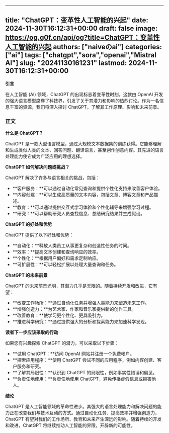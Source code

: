 
---
title: "ChatGPT：变革性人工智能的兴起"
date: 2024-11-30T16:12:31+00:00
draft: false
image: https://og.g0f.cn/api/og?title=ChatGPT：变革性人工智能的兴起
authors: ["naiveのai"]
categories: ["ai"]
tags: ["chatgpt","sora","openai","Mistral AI"]
slug: "20241130161231"
lastmod: 2024-11-30T16:12:31+00:00
---
**引言**

在人工智能 (AI) 领域，ChatGPT 的出现标志着变革性时刻。这款由 OpenAI 开发的强大语言模型席卷了科技界，引发了关于其潜力和影响的热烈讨论。作为一名信息丰富的资源，我们将深入探讨 ChatGPT，了解其工作原理、影响和未来前景。

### 正文

**什么是 ChatGPT？**

ChatGPT 是一款大型语言模型，通过大规模文本数据集的训练获得。它能够理解和生成类似人类的文本、回答问题、翻译语言，甚至创作创意内容。其先进的语言处理能力使它成为广泛应用的理想选择。

**ChatGPT 如何解决问题或挑战？**

ChatGPT 解决了许多与语言相关的挑战，包括：

- **客户服务：**可以通过自动化常见查询和提供个性化支持来改善客户体验。
- **内容创建：**可以生成高质量的文本内容，包括文章、博客文章和产品描述。
- **教育：**可以通过提供交互式学习体验和个性化辅导来增强学习过程。
- **研究：**可以帮助研究人员查找信息、总结研究结果并生成假设。

**ChatGPT 的好处和优势**

ChatGPT 提供了以下好处和优势：

- **自动化：**释放人类员工从事更复杂和创造性任务的时间。
- **效率：**提高文本创建和查询响应的效率。
- **个性化：**根据用户偏好和需求定制响应。
- **可扩展性：**可以轻松扩展以处理大量查询和任务。

**ChatGPT 的未来前景**

ChatGPT 的未来前景光明，其潜力几乎是无限的。随着持续开发和改进，它有望：

- **改变工作场所：**通过自动化任务并增强人类能力来塑造未来工作。
- **增强创造力：**为艺术家、作家和音乐家提供新的创作工具。
- **改善教育：**使学习更个性化、更具吸引力。
- **推进科学研究：**通过提供强大的分析和探索能力来加速科学发现。

**读者下一步应该采取的行动**

如果您有兴趣探索 ChatGPT 的潜力，可以采取以下步骤：

- **试用 ChatGPT：**访问 OpenAI 网站并注册一个免费帐户。
- **探索应用程序：**使用 ChatGPT 尝试不同的应用程序，例如内容创建、客户服务和研究。
- **了解其局限性：**认识到 ChatGPT 的局限性，例如事实性错误和偏见。
- **负责任地使用：**负责任地使用 ChatGPT，避免传播虚假信息或损害他人。

**结论**

ChatGPT 是人工智能领域的革命性进步。其强大的语言处理能力和解决问题的能力正在改变我们与技术互动的方式。通过自动化任务、提高效率并增强创造力，ChatGPT 有望对我们的工作场所、教育和未来产生深远的影响。随着持续的开发和改进，ChatGPT 将继续推动人工智能的界限，开辟新的可能性。